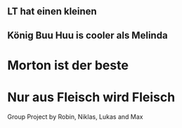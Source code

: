 ## LT hat einen kleinen
## König Buu Huu is cooler als Melinda
# Morton ist der beste
# Nur aus Fleisch wird Fleisch
Group Project by Robin, Niklas, Lukas and Max
